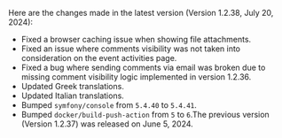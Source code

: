 Here are the changes made in the latest version (Version 1.2.38, July 20, 2024):
- Fixed a browser caching issue when showing file attachments.
- Fixed an issue where comments visibility was not taken into consideration on the event activities page.
- Fixed a bug where sending comments via email was broken due to missing comment visibility logic implemented in version 1.2.36.
- Updated Greek translations.
- Updated Italian translations.
- Bumped `symfony/console` from `5.4.40` to `5.4.41`.
- Bumped `docker/build-push-action` from `5` to `6`.The previous version (Version 1.2.37) was released on June 5, 2024.

